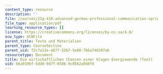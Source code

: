 ```yaml
---
content_type: resource
description: ''
file: /courses/21g-410-advanced-german-professional-communication-spring-2017/b6a9196f5dd09d7f05869c8562a040fd_21G_410s17_W11_M33.pdf
file_type: application/pdf
learning_resource_types: []
license: https://creativecommons.org/licenses/by-nc-sa/4.0/
ocw_type: OCWFile
parent_title: Texte und Materialien
parent_type: CourseSection
parent_uid: f2c7a12e-d877-5267-5e80-766a746597a6
resourcetype: Document
title: Die wirtschaftlichen Chancen einer klugen Energiewende (Text)
uid: b6a9196f-5dd0-9d7f-0586-9c8562a040fd
---
```


